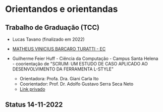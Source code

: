 # Orientandos e orientandas

## Trabalho de Graduação (TCC)

- Lucas Tavano (finalizado em 2022)

- [MATHEUS VINICIUS BARCARO TURATTI - EC](https://mail.google.com/mail/u/0/?tab=rm&ogbl#inbox/FMfcgzGqRPzgJLhVBZjXNgvGRpgLBlSL)

- Guilherme Feier Huff - Ciência da Computação - Campus Santa Helena - coorientação de "SCRUM: UM ESTUDO DE CASO APLICADO AO
DESENVOLVIMENTO DA FERRAMENTA L-STYLE"
  - Orientadora: Profa. Dra. Giani Carla Ito
  - Coorientador: Prof. Dr. Adolfo Gustavo Serra Seca Neto
  - [Link privado](https://mail.google.com/mail/u/0/?tab=rm&ogbl#inbox/FMfcgzGrbHnhdKkLRJSmgNrWmTCQSPdL)

## Status 14-11-2022

